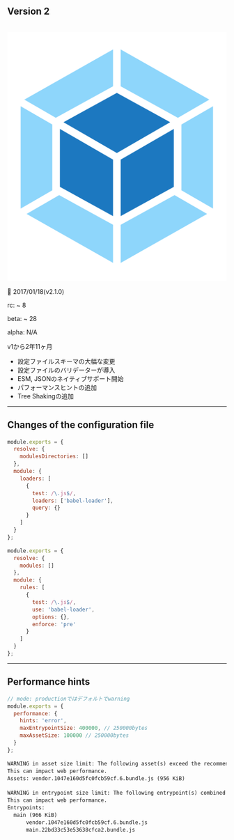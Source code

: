 <!-- sectionTitle: Release: Version 2 -->

## Version 2

<br />

<div class="list-with-description">
  <div style="text-align: center">
    <img src="../images/logo-new.svg" class="description-logo" />
    <br />
    <div style="text-align: left">
      <p>🚀 2017/01/18(v2.1.0)</p>
      <p>rc: ~ 8</p>
      <p>beta: ~ 28</p>
      <p>alpha: N/A</p>
      <p>v1から2年11ヶ月</p>
    </div>
  </div>
  <ul>
    <li>設定ファイルスキーマの大幅な変更</li>
    <li>設定ファイルのバリデーターが導入</li>
    <li>ESM, JSONのネイティブサポート開始</li>
    <li>パフォーマンスヒントの追加</li>
    <li>Tree Shakingの追加</li>
  </ul>
</div>

---

## Changes of the configuration file

```javascript
module.exports = {
  resolve: {
    modulesDirectories: []
  },
  module: {
    loaders: [
      {
        test: /\.js$/,
        loaders: ['babel-loader'],
        query: {}
      }
    ]
  }
};
```

```javascript
module.exports = {
  resolve: {
    modules: []
  },
  module: {
    rules: [
      {
        test: /\.js$/,
        use: 'babel-loader',
        options: {},
        enforce: 'pre'
      }
    ]
  }
};
```

---

## Performance hints

```javascript
// mode: productionではデフォルトでwarning
module.exports = {
  performance: {
    hints: 'error',
    maxEntrypointSize: 400000, // 250000bytes
    maxAssetSize: 100000 // 250000bytes
  }
};
```

```txt
WARNING in asset size limit: The following asset(s) exceed the recommended size limit (244 KiB).
This can impact web performance.
Assets: vendor.1047e160d5fc0fcb59cf.6.bundle.js (956 KiB)

WARNING in entrypoint size limit: The following entrypoint(s) combined assetsize exceeds the recommended limit (244 KiB).
This can impact web performance.
Entrypoints:
  main (966 KiB)
      vendor.1047e160d5fc0fcb59cf.6.bundle.js
      main.22bd33c53e53638cfca2.bundle.js
```
